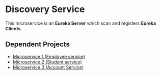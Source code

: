 # Discovery Service

This microservice is an <b>Eureka Server</b> which scan and registers <b>Eureka Clients</b>.

<h2>Dependent Projects</h2>
<ul>
  <li>
    <a href="https://github.com/RajiniMohanram/microservice1">Microservice 1 (Employee service)</a>
  </li>
  <li><a href="https://github.com/RajiniMohanram/microservice2">Microservice 2 (Student service)</a></li>
  <li><a href="https://github.com/RajiniMohanram/microservice3">Microservice 3 (Account Service)</a></li>
  
</ul>
